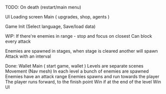 ﻿

TODO:
On death (restart/main menu)

UI
Loading screen
Main (
upgrades,
shop,
agents
)

Game
Init (Select language, Save/load data)

WIP:
If there're enemies in range - stop and focus on closest
Can block every attack

Enemies are spawned in stages, when stage is cleared another will spawn
Attack with an interval

Done:
Wallet
Main (
start game,
wallet
)
Levels are separate scenes
Movement (Nav mesh)
In each level a bunch of enemies are spawned
Enemies have an attack range
Enemies spawns and run towards the player
The player runs forward, to the finish point
Win if at the end of the level
Win UI